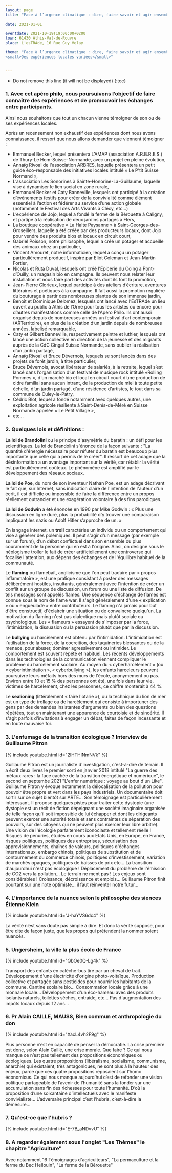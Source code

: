 ```yaml
---
layout: page
title: "Face à l’urgence climatique : dire, faire savoir et agir ensemble"

date: 2021-01-01

eventdate: 2021-10-19T19:00:00+0200
town: 61430 Athis-Val-de-Rouvre
place: L'esTRAde, 16 Rue Guy Velay

theme: "Face à l’urgence climatique : dire, faire savoir et agir ensemble<br />
<small>Des expériences locales variées</small>"


---
```




* Do not remove this line (it will not be displayed) 
{:toc}


### 1.   Avec cet apéro philo, nous poursuivons l’objectif de faire connaître des expériences et de promouvoir les échanges entre participants.

Ainsi nous souhaitons que tout un chacun  vienne témoigner de son ou de ses expériences locales.

Après un recensement non exhaustif des expériences dont nous avons connaissance, il ressort que nous allons demander que viennent témoigner :
- Emmanuel Becker, lequel présentera L’AMAP (association A.R.B.R.E.S.) de Thury-Le Hom-Suisse-Normande, avec un projet en pleine  évolution,
- Annaïg Rivoal de l'association ARBRES, laquelle présentera un petit guide éco-responsable des initiatives locales intitulé « Le P’tit Suisse Normand »,
- L’association Les Sonorines à Sainte-Honorine-La-Guillaume, laquelle vise à dynamiser le lien social en zone rurale,
- Emmanuel Becker et Caty Banneville, lesquels ont participé à la création d’événements festifs pour créer de la convivialité comme élément essentiel à l’action et fédérer au service d’une action globale (notamment le Festival des Arts Vivants à Clécy, etc...) 
- L’expérience de Jojo, lequel a fondé la ferme de la Bérouette à Caligny, et partipé à la réalisation de deux jardins partagés à Flers, 
- La boutique coopérative « La Halte Paysanne » à Saint-Georges-des-Groseillers, laquelle a été créée par des producteurs locaux, dont Jojo pour vendre des produits bios et locaux en circuit court, 
- Gabriel Poisson, notre philosophe, lequel a créé un potager et accueille des animaux chez un particulier,
- Vincent Amouret, notre informaticien, lequel a conçu un potager particulièrement productif, inspiré par Eliot Coleman et Jean-Martin Fortier,
- Nicolas et Ruta Duval, lesquels ont créé l’Epicerie du Coing à Pont-d’Ouilly, un magasin bio en campagne. Ils peuvent nous relater leur installation et nous faire part des activités dont ils font la promotion,
- Jean-Pierre Glorieux, lequel participe à des ateliers d’écriture, aventures littéraires et poétiques à la campagne. Il fait aussi la promotion régulière du bouturage à partir des nombreuses plantes de son immense jardin,
- Benoît et Dominique Delomez, lesquels ont lancé avec l’EsTRAde un lieu ouvert au public à Athis de l’Orne pour tous les artistes ou encore pour d’autres manifestations comme celle de l’Apéro Philo. Ils ont aussi organisé depuis de nombreuses années un festival d’art contemporain (ARTerritoire), en plus de la création d’un jardin depuis de nombreuses années, labelisé remarquable,
- Caty et Gilbert Banneville, respectivement peintre et luthier, lesquels ont lancé une action collective en direction de la jeunesse et des migrants auprès de la CdC Cingal Suisse Normande, sans oublier la réalisation d’un jardin partagé,
- Annaïg Rivoal et Bruce Dévernois,  lesquels se sont lancés dans des projets de forêt jardin, à titre particulier, 
- Bruce Dévernois, avocat libérateur de salariés, à la retraite, lequel s’est lancé dans l’organisation d’un festival de musique rock intitulé «Rolling Pommes », d‘un marché bio et local en circuit court d’une production de cidre familial sans aucun intrant, de la production de miel à toute petite échelle, d’un jardin partagé, d’une résidence d’artistes, le tout dans sa commune de Culey-le-Patry,
- Cédric Blot, lequel a fondé notamment avec quelques autres, une exploitation agricole résiliente à Saint-Denis-de-Méré en Suisse Normande appelée « Le Petit Village », 
- etc...

### 2. Quelques lois et définitions : 

**La loi de Brandolini** ou le principe d'asymétrie du baratin : un défi pour les scientifiques. La loi de Brandolini s'énonce de la façon suivante : "La quantité d'énergie nécessaire pour réfuter du baratin est beaucoup plus importante que celle qui a permis de le créer". Il ressort de cet adage que la désinformation a un avantage important sur la vérité, car rétablir la vérité est particulièrement coûteux. Le phénomène est amplifié par le développement des réseaux sociaux.

**La loi de Poe**, du nom de son inventeur Nathan Poe, est un adage décrivant le fait que, sur Internet, sans indication claire de l'intention de l'auteur d'un écrit, il est difficile ou impossible de faire la différence entre un propos réellement outrancier et une exagération volontaire à des fins parodiques.

**La loi de Godwin** a été énoncée en 1990 par Mike Godwin  : « Plus une discussion en ligne dure, plus la probabilité d'y trouver une comparaison impliquant les nazis ou Adolf Hitler s’approche de un. »

En langage internet, un **troll** caractérise un individu ou un comportement qui vise à générer des polémiques. Il peut s'agir d'un message (par exemple sur un forum), d’un débat conflictuel dans son ensemble ou plus couramment de la personne qui en est à l'origine. Ainsi, on désigne sous le néologisme troller le fait de créer artificiellement une controverse qui focalise l'attention, aux dépens des échanges et de l'équilibre habituel de la communauté.

Le **flaming** ou flamebait, anglicisme que l'on peut traduire par « propos inflammatoire », est une pratique consistant à poster des messages délibérément hostiles, insultants, généralement avec l'intention de créer un conflit sur un groupe de discussion, un forum ou une liste de diffusion. De tels messages sont appelés flames. Une séquence d'échange de flames est connue sous le nom de flame war. Il s'agit généralement d'une « explication » ou « engueulade » entre contributeurs. Le flaming n'a jamais pour but d'être constructif, d'éclaircir une situation ou de convaincre quelqu'un. La motivation du flaming n'est pas dialectique mais plutôt sociale ou psychologique. Les « flameurs » essayent de s'imposer par la force, l'intimidation, la dissuasion ou la persuasion plutôt que par la discussion.

Le **bullying** ou harcèlement est obtenu par l'intimidation. L’intimidation est l'utilisation de la force, de la coercition, des taquineries blessantes ou de la menace, pour abuser, dominer agressivement ou intimider. Le comportement est souvent répété et habituel. Les récents développements dans les technologies de la communication viennent compliquer le problème du harcèlement scolaire. Au moyen du « cyberharcèlement » (ou « cyberintimidation », « cyberbullying »), les enfants harceleurs peuvent poursuivre leurs méfaits hors des murs de l'école, anonymement ou pas. Environ entre 10 et 15 % des personnes ont été, une fois dans leur vie, victimes de harcèlement, chez les personnes, ce chiffre monterait à 44 %.

Le **sealioning** (littéralement « faire l'otarie »), ou la technique du lion de mer est un type de trollage ou de harcèlement qui consiste à importuner des gens par des demandes insistantes d'arguments ou bien des questions répétées, tout en maintenant une apparence de courtoisie et de sincérité. Il s'agit parfois d'invitations à engager un débat, faites de façon incessante et en toute mauvaise foi.

### 3. L'enfumage de la transition écologique ? Interview de Guillaume Pitron

{% include youtube.html id="2lHTHINmNVk" %}

Guillaume Pitron est un journaliste d'investigation, c'est-à-dire de terrain. Il a écrit deux livres le premier sorti en janvier 2018 intitulé "La guerre des métaux rares : la face cachée de la transition énergétique et numérique", le second en septembe 2021 "L'enfer numérique : voyage au bout d'un Like". Guillaume Pitron y évoque notamment la délocalisation de la pollution pour pouvoir être propre et vert dans les pays industriels. Un documentaire doit sortir sur ce sujet bientôt sur ARTE... Son témoignage est particulièrement intéressant. Il propose quelques pistes pour traiter cette dystopie (une dystopie est un récit de fiction dépeignant une société imaginaire organisée de telle façon qu'il soit impossible de lui échapper et dont les dirigeants peuvent exercer une autorité totale et sans contraintes de séparation des pouvoirs, sur des citoyens qui ne peuvent plus exercer leur libre arbitre). Une vision de l'écologie parfaitement iconoclaste et tellement réelle ! Risques de pénuries, études en cours aux Etats Unis, en Europe, en France, risques politiques, politiques des entreprises, sécurisation des approvisionnements, chaînes de valeurs, politiques d'échanges internationaux, embargo chinois, politiques de substitution et de contournement du commerce chinois, politiques d'investissement, variation de marchés opaques, politiques de baisses de prix etc... La transition d'aujourdhui n'est pas écologique ! Déplacement du problème de l'émission de CO2 vers la pollution... Le terrain ne ment pas ! Les enjeux sont considérables ! Croissance, décroissance et emplois... Guillaume Pitron finit pourtant sur une note optimiste... il faut réinventer notre futur...
 
### 4. L'importance de la nuance selon le philosophe des siences Étienne Klein 

{% include youtube.html id="J-haYVS6dc4" %}

La vérité n’est sans doute pas simple à dire. Et donc la vérité suppose, pour être dite de façon juste, que les propos qui prétendent la nommer soient nuancés.

### 5. Ungersheim, la ville la plus écolo de France  

{% include youtube.html id="QbOe0Q-Lg4k" %}

Transport des enfants en calèche-bus tiré par un cheval de trait. Développement d'une électricité d'origine photo-voltaïque. Production collective et partagée sans pesticides pour nourrir les habitants de la commune. Cantine scolaire bio... Consommation locale grâce à une monnaie locale... Développement d'un éco-hameau avec des produits isolants naturels, toilettes sèches, entraide, etc... Pas d'augmentation des impôts locaux depuis 12 ans... 
 
### 6. Pr Alain CAILLE, MAUSS, Bien commun et anthropologie du don

{% include youtube.html id="XacL4vh2F9g" %}

Plus personne n’est en capacité de penser la démocratie. La crise première est donc, selon Alain Caillé, une crise morale. Que faire ? Ce qui nous manque ce n’est pas tellement des propositions économiques ou écologiques. Les quatre propositions (libéralisme, socialisme, communisme, anarchie) qui existaient, très antagoniques, ne sont plus à la hauteur des enjeux, parce que ces quatre propositions reposaient sur l’homo économicus. Ce qui nous manque aujourd’hui c’est de refonder une vision politique partageable de l’avenir de l’humanité sans la fonder sur une accumulation sans fin des richesses pour toute l’humanité. D’où la proposition d’une soixantaine d’intellectuels avec le manifeste convivialiste... L’adversaire principal c’est l’hubris, c’est-à-dire la démesure...

### 7. Qu'est-ce que l'hubris ?

{% include youtube.html id="E-7B_aNDvvU" %}

### 8. A regarder également sous l'onglet "Les Thèmes" le chapitre "Agriculture"

Avec notamment "6 Témoignages d'agriculteurs", "La permaculture et la ferme du Bec Hellouin", "La ferme de la Bérouette"
